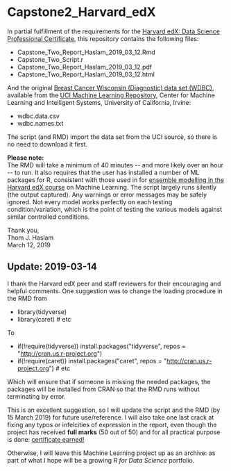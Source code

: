 # Capstone2_Harvard_edX

In partial fulfillment of the requirements for the [Harvard edX: Data Science Professional Certificate](https://www.edx.org/professional-certificate/harvardx-data-science), this repository contains the following files:
* Capstone_Two_Report_Haslam_2019_03_12.Rmd
* Capstone_Two_Script.r
* Capstone_Two_Report_Haslam_2019_03_12.pdf
* Capstone_Two_Report_Haslam_2019_03_12.html

And the original [Breast Cancer Wisconsin (Diagnostic) data set (WDBC)](https://archive.ics.uci.edu/ml/datasets/Breast+Cancer+Wisconsin+(Diagnostic)), available from the [UCI Machine Learning Repository](http://archive.ics.uci.edu/ml/index.php), Center for Machine Learning and Intelligent Systems, University of California, Irvine:
* wdbc.data.csv
* wdbc.names.txt
  
The script (and RMD) import the data set from the UCI source, so there is no need to download it first.

**Please note:** <br />
The RMD will take a minimum of 40 minutes -- and more likely over an hour -- to run.  It also requires that the user has installed a number of ML packages for R, consistent with those used in for [ensemble modelling in the Harvard edX course](https://rafalab.github.io/dsbook/machine-learning-in-practice.html#ensembles) on Machine Learning.  The script largely runs silently (the output captured).  Any warnings or error messages may be safely ignored.  Not every model works perfectly on each testing condition/variation, which is the point of testing the various models against similar controlled conditions.

Thank you,<br />
Thom J. Haslam<br />
March 12, 2019


## Update: 2019-03-14
I thank the Harvard edX peer and staff reviewers for their encouraging and helpful comments.  One suggestion was to change the loading procedure in the RMD from
* library(tidyverse)
* library(caret) # etc

To 

* if(!require(tidyverse)) install.packages("tidyverse", repos = "http://cran.us.r-project.org")
* if(!require(caret)) install.packages("caret", repos = "http://cran.us.r-project.org") # etc

Which will ensure that if someone is missing the needed packages, the packages will be installed from CRAN so that the RMD runs without terminating by error.

This is an excellent suggestion, so I will update the script and the RMD (by 15 March 2019) for future use/reference.  I will also take one last crack at fixing any typos or infelcities of expression in the report, even though the project has received **full marks** (50 out of 50) and for all practical purpose is done: [certificate earned!](https://courses.edx.org/certificates/670fdf3fe3e948f890134889fa55676d)

Otherwise, I will leave this Machine Learning project up as an archive: as part of what I hope will be a growing *R for Data Science* portfolio.


